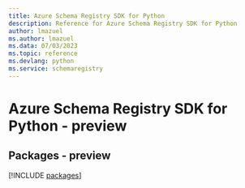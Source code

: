 ```yaml
---
title: Azure Schema Registry SDK for Python
description: Reference for Azure Schema Registry SDK for Python
author: lmazuel
ms.author: lmazuel
ms.data: 07/03/2023
ms.topic: reference
ms.devlang: python
ms.service: schemaregistry
---
```

# Azure Schema Registry SDK for Python - preview
## Packages - preview
[!INCLUDE [packages](schema-registry-index.md)]